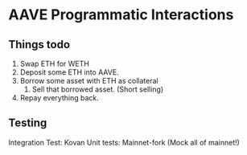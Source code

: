 # AAVE Programmatic Interactions

## Things todo

1. Swap ETH for WETH
2. Deposit some ETH into AAVE.
3. Borrow some asset with ETH as collateral
   1. Sell that borrowed asset. (Short selling)
4. Repay everything back.



## Testing

Integration Test: Kovan
Unit tests: Mainnet-fork (Mock all of mainnet!)
